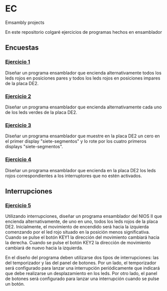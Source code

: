 # EC
Emsambly projects

En este repositorio colgaré ejercicios de programas hechos en ensamblador

## Encuestas

### [Ejercicio 1](https://github.com/Garfunken/EC/blob/master/Ejercicio%201.txt)

Diseñar un programa ensamblador que encienda alternativamente todos los
leds rojos en posiciones pares y todos los leds rojos en posiciones impares de la
placa DE2. 

### [Ejercicio 2](https://github.com/Garfunken/EC/blob/master/Ejercicio%202.txt)

Diseñar un programa ensamblador que encienda alternativamente cada uno de
los leds verdes de la placa DE2.

### [Ejercicio 3](https://github.com/Garfunken/EC/blob/master/Ejercicio%203.txt)

Diseñar un programa ensamblador que muestre en la placa DE2 un cero en el
primer display "siete-segmentos" y lo rote por los cuatro primeros displays
"siete-segmentos".

### [Ejercicio 4](https://github.com/Garfunken/EC/blob/master/Ejercicio%204.txt)

Diseñar un programa ensamblador que encienda en la placa DE2 los leds rojos
correspondientes a los interruptores que no estén activados.

## Interrupciones

### [Ejercicio 5](https://github.com/Garfunken/EC/blob/master/Ejercicio%205)

Utilizando interrupciones, diseñar un programa ensamblador del NIOS II que
encienda alternativamente, de uno en uno, todos los leds rojos de la placa DE2.
Inicialmente, el movimiento de encendido será hacia la izquierda comenzando
por el led rojo situado en la posición menos significativa. Cuando se pulse el
botón KEY1 la dirección del movimiento cambiará hacia la derecha. Cuando se
pulse el botón KEY2 la dirección de movimiento cambiará de nuevo hacia la
izquierda.

En el diseño del programa deben utilizarse dos tipos de interrupciones: las del
temporizador y las del panel de botones. Por un lado, el temporizador será
configurado para lanzar una interrupción periódicamente que indicará que
debe realizarse un desplazamiento en los leds. Por otro lado, el panel de
botones será configurado para lanzar una interrupción cuando se pulse un
botón.

